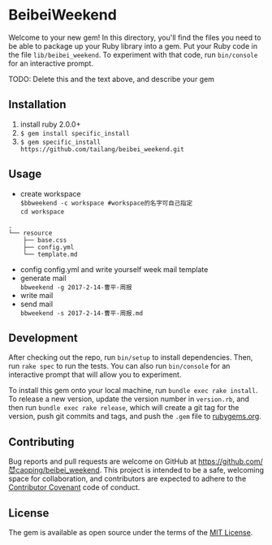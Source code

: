 # BeibeiWeekend

Welcome to your new gem! In this directory, you'll find the files you need to be able to package up your Ruby library into a gem. Put your Ruby code in the file `lib/beibei_weekend`. To experiment with that code, run `bin/console` for an interactive prompt.

TODO: Delete this and the text above, and describe your gem

## Installation
1. install ruby 2.0.0+
2. `$ gem install specific_install`
3. `$ gem specific_install https://github.com/tailang/beibei_weekend.git`

## Usage

* create workspace  
`$bbweekend -c workspace #workspace的名字可自己指定`  
`cd workspace`  
```
.
└── resource
    ├── base.css
    ├── config.yml
    └── template.md
```
* config config.yml and write yourself week mail template
* generate mail  
`bbweekend -g 2017-2-14-曹平-周报` 
* write mail
* send mail  
`bbweekend -s 2017-2-14-曹平-周报.md`

## Development

After checking out the repo, run `bin/setup` to install dependencies. Then, run `rake spec` to run the tests. You can also run `bin/console` for an interactive prompt that will allow you to experiment.

To install this gem onto your local machine, run `bundle exec rake install`. To release a new version, update the version number in `version.rb`, and then run `bundle exec rake release`, which will create a git tag for the version, push git commits and tags, and push the `.gem` file to [rubygems.org](https://rubygems.org).

## Contributing

Bug reports and pull requests are welcome on GitHub at https://github.com/😈caoping/beibei_weekend. This project is intended to be a safe, welcoming space for collaboration, and contributors are expected to adhere to the [Contributor Covenant](http://contributor-covenant.org) code of conduct.


## License

The gem is available as open source under the terms of the [MIT License](http://opensource.org/licenses/MIT).

